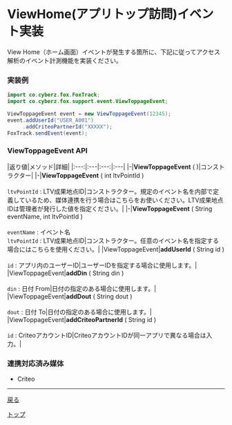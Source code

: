 # ViewHome(アプリトップ訪問)イベント実装

View Home（ホーム画面）イベントが発生する箇所に、下記に従ってアクセス解析のイベント計測機能を実装ください。

### 実装例

```java
import co.cyberz.fox.FoxTrack;
import co.cyberz.fox.support.event.ViewToppageEvent;

ViewToppageEvent event = new ViewToppageEvent(12345);
event.addUserId("USER_A001")
     .addCriteoPartnerId("XXXXX");
FoxTrack.sendEvent(event);
```

### ViewToppageEvent API

|返り値|メソッド|詳細|
|:---:|:---|:---:|:---|
|-|**ViewToppageEvent** ( )|コンストラクター|
|-|**ViewToppageEvent** ( int ltvPointId ) <br><br> `ltvPointId` : LTV成果地点ID|コンストラクター。規定のイベント名を内部で定義しているため、媒体連携を行う場合はこちらをお使いください。LTV成果地点IDは管理者が発行した値を指定ください。|
|-|**ViewToppageEvent** ( String eventName, int ltvPointId ) <br><br> `eventName` : イベント名<br>`ltvPointId` : LTV成果地点ID|コンストラクター。任意のイベント名を指定する場合にはこちらを使用ください。|
|ViewToppageEvent|**addUserId** ( String id )<br><br>`id` : アプリ内のユーザーID|ユーザーIDを指定する場合に使用します。|
|ViewToppageEvent|**addDin** ( String din )<br><br>`din` : 日付 From|日付の指定のある場合に使用します。|
|ViewToppageEvent|**addDout** ( String dout )<br><br>`dout` : 日付 To|日付の指定のある場合に使用します。|
|ViewToppageEvent|**addCriteoPartnerId** ( String id )<br><br>`id` : CriteoアカウントID|CriteoアカウントIDが同一アプリで異なる場合は入力。|


### 連携対応済み媒体

* Criteo

---
[戻る](/4.x/lang/ja/doc/track_events/README.md#supported_events)

[トップ](/4.x/lang/ja/README.md)

